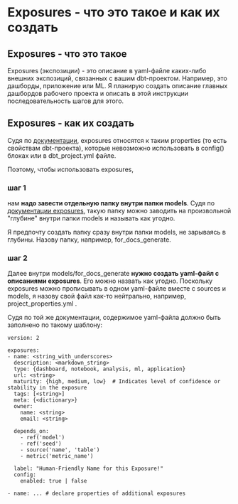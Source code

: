# Exposures - что это такое и как их создать

## Exposures - что это такое

Exposures (экспозиции) - это описание в yaml-файле каких-либо внешних экспозиций, связанных с вашим dbt-проектом. Например, это дашборды, приложение или ML. Я планирую создать описание главных дашбордов рабочего проекта и описать в этой инструкции последовательность шагов для этого.

## Exposures - как их создать

Судя по [документации](https://docs.getdbt.com/reference/configs-and-properties#which-properties-are-not-also-configs), exposures относятся к таким properties (то есть свойствам dbt-проекта), которые невозможно использовать в config() блоках или в dbt_project.yml файле. 

Поэтому, чтобы использовать exposures, 

### шаг 1

нам **надо завести отдельную папку внутри папки models**. Судя по [документации exposures](https://docs.getdbt.com/reference/exposure-properties), такую папку можно заводить на произвольной "глубине" внутри папки models и называть как угодно. 

Я предпочту создать папку сразу внутри папки models, не зарываясь в глубины. Назову папку, например, for_docs_generate. 

### шаг 2

Далее внутри models/for_docs_generate **нужно создать yaml-файл с описаниями exposures**. Его можно назвать как угодно. Поскольку exposures можно прописывать в одном yaml-файле вместе с sources и models, я назову свой файл как-то нейтрально, например, project_properties.yml .

Судя по той же документации, содержимое yaml-файла должно быть заполнено по такому шаблону:

    version: 2

    exposures:
    - name: <string_with_underscores>
      description: <markdown_string>
      type: {dashboard, notebook, analysis, ml, application}
      url: <string>
      maturity: {high, medium, low}  # Indicates level of confidence or stability in the exposure
      tags: [<string>]
      meta: {<dictionary>}
      owner:
        name: <string>
        email: <string>
    
      depends_on:
        - ref('model')
        - ref('seed')
        - source('name', 'table')
        - metric('metric_name')
      
      label: "Human-Friendly Name for this Exposure!"
      config:
        enabled: true | false

    - name: ... # declare properties of additional exposures


